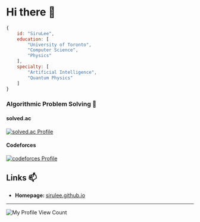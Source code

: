 # Hi there 👋

<!--
**SiruLee/SiruLee** is a ✨ _special_ ✨ repository because its `README.md` (this file) appears on your GitHub profile.

Here are some ideas to get you started:

- 🔭 I’m currently working on ...
- 🌱 I’m currently learning ...
- 👯 I’m looking to collaborate on ...
- 🤔 I’m looking for help with ...
- 💬 Ask me about ...
- 📫 How to reach me: ...
- 😄 Pronouns: ...
- ⚡ Fun fact: ...
-->

```js
{
    id: "SiruLee",
    education: [
        "University of Toronto",
        "Computer Science",
        "Physics"
    ],
    specialty: [
        "Artificial Intelligence",
        "Quantum Physics"
    ]
}
```

### Algorithmic Problem Solving 🤔
#### solved.ac
[![solved.ac Profile](http://mazassumnida.wtf/api/generate_badge?boj=sirulee5208)](https://solved.ac/profile/sirulee5208)
#### Codeforces
[![codeforces Profile](https://cf.leed.at/?id=jhlee520801)](https://codeforces.com/profile/jhlee520801)


## Links 📫
* <b>Homepage: </b> [sirulee.github.io](https://sirulee.github.io)

---
![My Profile View Count](https://komarev.com/ghpvc/?username=nnnlog&style=flat-square&color=grey) 

